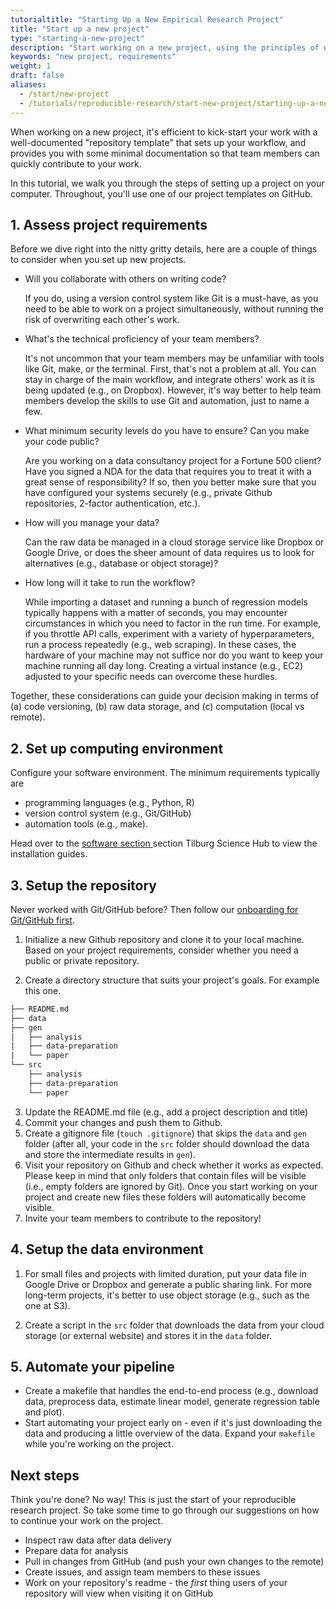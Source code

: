 ```yaml
---
tutorialtitle: "Starting Up a New Empirical Research Project"
title: "Start up a new project"
type: "starting-a-new-project"
description: "Start working on a new project, using the principles of workflow management and reproducible science."
keywords: "new project, requirements"
weight: 1
draft: false
aliases:
  - /start/new-project
  - /tutorials/reproducible-research/start-new-project/starting-up-a-new-project
---
```


When working on a new project, it's efficient to kick-start your work with a well-documented "repository template" that sets up your workflow, and provides you with some minimal documentation so that team members can quickly contribute to your work.

In this tutorial, we walk you through the steps of setting up a project on your computer. Throughout, you'll use one of our project templates on GitHub.

## 1. Assess project requirements

Before we dive right into the nitty gritty details, here are a couple of things to consider when you set up new projects.

* Will you collaborate with others on writing code?

  If you do, using a version control system like Git is a must-have, as you need to be able to work on a project simultaneously, without running the risk of overwriting each other's work.

* What's the technical proficiency of your team members?

  It's not uncommon that your team members may be unfamiliar with tools like Git, make, or the terminal. First, that's not a problem at all. You can stay in charge of the main workflow, and integrate others' work as it is being updated (e.g., on Dropbox). However, it's way better to help team members develop the skills to use Git and automation, just to name a few.

<!--This workflow assumes some experience with

  * *Technical proficiency*
    - Are you co-workers familiar with tools like Git, make, and the terminal? In other words, can they independently set-up their machine and install required dependencies? And what high-level programming languages do they know (Python / R)?

   integrate those somehow
-->

* What minimum security levels do you have to ensure? Can you make your code public?

  Are you working on a data consultancy project for a Fortune 500 client? Have you signed a NDA for the data that requires you to treat it with a great sense of responsibility? If so, then you better make sure that you have configured your systems securely (e.g., private Github repositories, 2-factor authentication, etc.).

* How will you manage your data?

  Can the raw data be managed in a cloud storage service like Dropbox or Google Drive, or does the sheer amount of data requires us to look for alternatives (e.g., database or object storage)?

* How long will it take to run the workflow?

  While importing a dataset and running a bunch of regression models typically happens with a matter of seconds, you may encounter circumstances in which you need to factor in the run time. For example, if you throttle API calls, experiment with a variety of hyperparameters, run a process repeatedly (e.g., web scraping). In these cases, the hardware of your machine may not suffice nor do you want to keep your machine running all day long. Creating a virtual instance (e.g., EC2) adjusted to your specific needs can overcome these hurdles.

<!--

  * *Public Availability*
    - If you advocate for open science and strive for reproducibility, open sourcing your data and code online is almost a given. This in turn means you need to put in the extra effort to write comprehensive documentation and running instructions so that others - who may lack some prior knowledge - can still make sense of your repository.

-->
Together, these considerations can guide your decision making in terms of (a) code versioning, (b) raw data storage, and (c) computation (local vs remote).

## 2. Set up computing environment

Configure your software environment. The minimum requirements typically are
- programming languages (e.g., Python, R)
- version control system (e.g., Git/GitHub)
- automation tools (e.g., make).

Head over to the [software section ](../../../building-blocks/configure-your-computer) section Tilburg Science Hub to view the installation guides.

## 3. Setup the repository

Never worked with Git/GitHub before? Then follow our [onboarding for Git/GitHub first](../../../building-blocks/collaborate-and-share-your-work/use-github/versioning-using-git).

1. Initialize a new Github repository and clone it to your local machine. Based on your project requirements, consider whether you need a public or private repository.

2. Create a directory structure that suits your project's goals. For example this one.

```txt
├── README.md
├── data
├── gen
│   ├── analysis
|   ├── data-preparation
|   └── paper
└── src
    ├── analysis
    ├── data-preparation
    └── paper
```

3. Update the README.md file (e.g., add a project description and title)
4. Commit your changes and push them to Github.
5. Create a gitignore file (`touch .gitignore`) that skips the `data` and `gen` folder (after all, your code in the `src` folder should download the data and store the intermediate results in `gen`).
6. Visit your repository on Github and check whether it works as expected. Please keep in mind that only folders that contain files will be visible (i.e., empty folders are ignored by Git). Once you start working on your project and create new files these folders will automatically become visible.
7. Invite your team members to contribute to the repository!

## 4. Setup the data environment

1. For small files and projects with limited duration, put your data file in Google Drive or Dropbox and generate a public sharing link. For more long-term projects, it's better to use object storage (e.g., such as the one at S3).

2. Create a script in the `src` folder that downloads the data from your cloud storage (or external website) and stores it in the `data` folder.

## 5. Automate your pipeline
- Create a makefile that handles the end-to-end process (e.g., download data, preprocess data, estimate linear model, generate regression table and plot).
- Start automating your project early on - even if it's just downloading the data and producing a little overview of the data. Expand your `makefile` while you're working on the project.


## Next steps

Think you're done? No way! This is just the start of your reproducible research project. So take some time to go through our suggestions on how to continue your work on the project.

- Inspect raw data after data delivery
- Prepare data for analysis
- Pull in changes from GitHub (and push your own changes to the remote)
- Create issues, and assign team members to these issues
- Work on your repository's readme - the *first* thing users of your repository will view when visiting it on GitHub

<!--
  - [Document your data sets]
  - [Document your source code](https://tilburgsciencehub.com/tutorials/project-setup/principles-of-project-setup-and-workflow-management/documenting-code/)
-->
